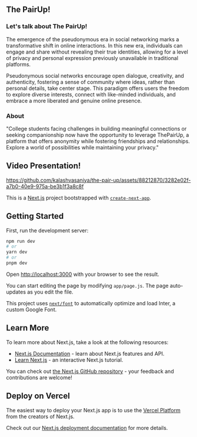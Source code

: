 ## The PairUp!

### Let's talk about The PairUp!
The emergence of the pseudonymous era in social networking marks a transformative shift in online interactions. In this new era, individuals can engage and share without revealing their true identities, allowing for a level of privacy and personal expression previously unavailable in traditional platforms.

Pseudonymous social networks encourage open dialogue, creativity, and authenticity, fostering a sense of community where ideas, rather than personal details, take center stage. This paradigm offers users the freedom to explore diverse interests, connect with like-minded individuals, and embrace a more liberated and genuine online presence.

### About
"College students facing challenges in building meaningful connections or seeking companionship now have the opportunity to leverage ThePairUp, a platform that offers anonymity while fostering friendships and relationships. Explore a world of possibilities while maintaining your privacy."

## Video Presentation!


https://github.com/kalashvasaniya/the-pair-up/assets/88212870/3282e02f-a7b0-40e9-975a-be3b1f3a8c8f


This is a [Next.js](https://nextjs.org/) project bootstrapped with [`create-next-app`](https://github.com/vercel/next.js/tree/canary/packages/create-next-app).

## Getting Started

First, run the development server:

```bash
npm run dev
# or
yarn dev
# or
pnpm dev
```

Open [http://localhost:3000](http://localhost:3000) with your browser to see the result.

You can start editing the page by modifying `app/page.js`. The page auto-updates as you edit the file.

This project uses [`next/font`](https://nextjs.org/docs/basic-features/font-optimization) to automatically optimize and load Inter, a custom Google Font.

## Learn More

To learn more about Next.js, take a look at the following resources:

- [Next.js Documentation](https://nextjs.org/docs) - learn about Next.js features and API.
- [Learn Next.js](https://nextjs.org/learn) - an interactive Next.js tutorial.

You can check out [the Next.js GitHub repository](https://github.com/vercel/next.js/) - your feedback and contributions are welcome!

## Deploy on Vercel

The easiest way to deploy your Next.js app is to use the [Vercel Platform](https://vercel.com/new?utm_medium=default-template&filter=next.js&utm_source=create-next-app&utm_campaign=create-next-app-readme) from the creators of Next.js.

Check out our [Next.js deployment documentation](https://nextjs.org/docs/deployment) for more details.
